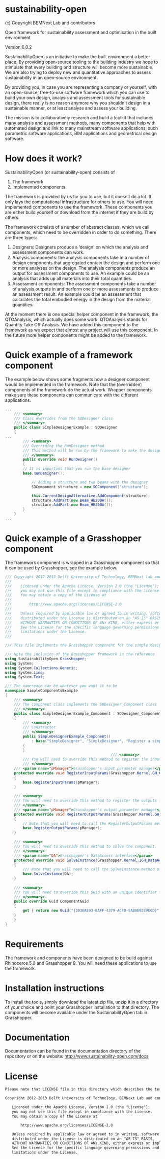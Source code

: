 sustainability-open
===================
(c) Copyright BEMNext Lab and contributors

Open framework for sustainability assessment and optimisation in the built environment

Version 0.0.2

SustainabilityOpen is an initiative to make the built environment a better place. By providing open-source tooling to the building industry we hope to stimulate that every building and structure will become more sustainable. We are also trying to deploy new and quantitative approaches to assess sustainability in an open-source environment.

By providing you, in case you are representing a company or yourself, with an open-source, free-to-use software framework which you can use to build your own design, analysis and assessment tools for sustainable design, there really is no reason anymore why you shouldn’t design in a sustainable manner, or at least analyse and assess your building. 

The mission is to collaboratively research and build a toolkit that includes many analysis and assessment methods, many components that help with automated design and link to many mainstream software applications, such parametric software applications, BIM applications and geometrical design software.

How does it work?
=================

SustainabilityOpen (or sustainability-open) consists of

 1. The framework
 2. Implemented components

The framework is provided by us for you to use, but it doesn’t do a lot. It only lays the computational infrastructure for others to use. You will need implemented components to use the framework. These components you are either build yourself or download from the internet if they are build by others.

The framework consists of a number of abstract classes, which we call components, which need to be overridden in order to do something. There are three types:

 1. Designers: Designers produce a ‘design’ on which the analysis and assessment components can work.
 2. Analysis components: the analysis components take in a number of design components that aggregated contain the design and perform one or more analyses on the design. The analysis components produce an output for assessment components to use. An example could be an analysis that adds up all materials into their total quantities.
 3. Assessment components: The assessment components take a number of analysis outputs in and perform one or more assessments to produce an assessment result. An example could be an assessment that calculates the total embodied energy in the design from the material quantities.

At the moment there is one special helper component in the framework, the QTOAnalysis, which actually does some work. QTOAnalysis stands for Quantity Take Off Analysis. We have added this component to the framework as we expect that almost any project will use this component. In the future more helper components might be added to the framework.

Quick example of a framework component
======================================

The example below shows some fragments how a designer component would be implemented in the framework. Note that the (overridden) components of the framework do the actual work. Wrapper components make sure these
components can communicate with the different applications.

```C#
...
    /// <summary>
    /// Class overrides from the SODesigner class
    /// </summary>
    public class SimpleDesignerExample : SODesigner
    {
...
        /// <summary>
        /// Overriding the RunDesigner method.
        /// This method will be run by the framework to make the design.
        /// </summary>
        public override void RunDesigner()
        {
	    // It is important that you run the base designer
	    base.RunDesigner();

            // Adding a structure and two beams with the designer
            SOComponent structure = new SOComponent("structure");

            this.CurrentDesignAlternative.AddComponent(structure);
            structure.AddPart(new Beam_HE200A());
            structure.AddPart(new Beam_HE200A());
        }
    }
...
```

Quick example of a Grasshopper component
========================================

The framework component is wrapped in a Grasshopper component so that it can be used by Grasshopper, see the example below.

```C#
/// Copyright 2012-2013 Delft University of Technology, BEMNext Lab and contributors
/// 
///    Licensed under the Apache License, Version 2.0 (the "License");
///    you may not use this file except in compliance with the License.
///    You may obtain a copy of the License at
/// 
///        http://www.apache.org/licenses/LICENSE-2.0
/// 
///    Unless required by applicable law or agreed to in writing, software
///    distributed under the License is distributed on an "AS IS" BASIS,
///    WITHOUT WARRANTIES OR CONDITIONS OF ANY KIND, either express or implied.
///    See the License for the specific language governing permissions and
///    limitations under the License.
/// 

/// This file implements the Grasshopper component for the simple designer

/// Note the inclusion of the Grasshopper framework in the reference
using SustainabilityOpen.Grasshopper;
using System;
using System.Collections.Generic;
using System.Linq;
using System.Text;

/// The namespace can be whatever you want it to be
namespace SimpleComponentsExample
{
    /// <summary>
    /// The component class implements the SODesigner_Component class
    /// </summary>
    public class SimpleDesignerExample_Component : SODesigner_Component
    {
        /// <summary>
        /// Constructor
        /// </summary>
        public SimpleDesignerExample_Component()
            : base("SimpleDesigner", "SimpleDesigner", "Register a simple designer", new SimpleDesignerExample())
        {
        }
										        /// <summary>
        /// You will need to override this method to register the inputs for the designer.
        /// </summary>
	/// <param name="pManager">Grasshopper's input parameter manager</param>
	protected override void RegisterInputParams(Grasshopper.Kernel.GH_Component.GH_InputParamManager pManager)
	{
	    base.RegisterInputParams(pManager);
	}
	
	/// <summary>
	/// You will need to override this method to register the outputs for the designer.
	/// </summary>
	/// <param name="pManager">Grasshopper's output parameter manager</param>
	protected override void RegisterOutputParams(Grasshopper.Kernel.GH_Component.GH_OutputParamManager pManager)
	{
	    // Note that you will need to call the RegisterOutputParams method of the base class to register the default output parameters.
	    base.RegisterOutputParams(pManager);   
	}
	
	/// <summary>
	/// You will need to override this method to solve the component.
	/// </summary>
	/// <param name="DA">Grasshopper's DataAccess interface</param>
	protected override void SolveInstance(Grasshopper.Kernel.IGH_DataAccess DA)
	{
	    /// Note that you will need to call the SolveInstance method of the base class to process the default parameters and connect them to the framework.
	    base.SolveInstance(DA);
	}
	
	/// <summary>
	/// You will need to override this Guid with an unique identifier for each class.
	/// </summary>
	public override Guid ComponentGuid
	{
	    get { return new Guid("{303EAE03-EAFF-4379-ACFD-9ABAE9289E6D}"); }
	}
    }
}

```

Requirements
============

The framework and components have been designed to be build against Rhinoceros 5.0 and Grasshopper 9. You will need these applications to use the framework.

Installation instructions
=========================

To install the tools, simply download the latest zip file, unzip it in a directory of your choice and point your Grasshopper installation to that directory. The components will become available under the SustainabilityOpen tab in Grasshopper.

Documentation
=============

Documentation can be found in the documentation directory of the repository or on the website: http://www.sustainability-open.com/docs

License
=======
```txt
Please note that LICENSE file in this directory which describes the terms under which this code is released to you. The framework is accompanied by the following license:

Copyright 2012-2013 Delft University of Technology, BEMNext Lab and contributors

   Licensed under the Apache License, Version 2.0 (the "License");
   you may not use this file except in compliance with the License.
   You may obtain a copy of the License at

       http://www.apache.org/licenses/LICENSE-2.0

   Unless required by applicable law or agreed to in writing, software
   distributed under the License is distributed on an "AS IS" BASIS,
   WITHOUT WARRANTIES OR CONDITIONS OF ANY KIND, either express or implied.
   See the License for the specific language governing permissions and
   limitations under the License.
```
